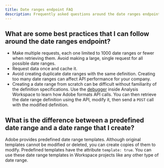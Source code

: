 ```yaml
---
title: Date ranges endpoint FAQ
description: Frequently asked questions around the date ranges endpoint.
---
```


## What are some best practices that I can follow around the date ranges endpoint?

* Make multiple requests, each one limited to 1000 date ranges or fewer when retrieving them. Avoid making a large, single request for all possible date ranges.
* Request data once and cache it.
* Avoid creating duplicate date ranges with the same definition. Creating too many date ranges can affect API performance for your company.
* Creating a date range from scratch can be difficult without familiarity of the definition specifications. Use the [debugger](../reports/debugger.md) inside Analysis Workspace to learn how Adobe formats API calls. You can then retrieve the date range definition using the API, modify it, then send a `POST` call with the modified definition.

## What is the difference between a predefined date range and a date range that I create?

Adobe provides predefined date range templates. Although original templates cannot be modified or deleted, you can create copies of them to modify. Predefined templates have the attribute `template: true`. You can use these date range templates in Workspace projects like any other type of date range.
